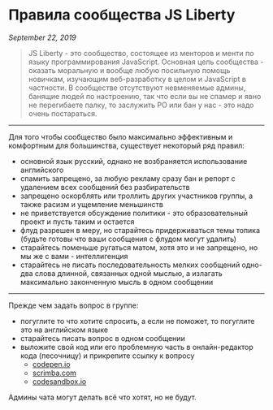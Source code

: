 # Правила сообщества JS Liberty

_September 22, 2019_

> JS Liberty - это сообщество, состоящее из менторов и менти по языку программирования JavaScript. Основная цель сообщества - оказать моральную и вообще любую посильную помощь новичкам, изучающим веб-разработку в целом и JavaScript в частности. В сообществе отсутствуют невменяемые админы, банящие людей по настроению, так что если вы не спамер и явно не перегибаете палку, то заслужить РО или бан у нас - это надо очень постараться.

---

Для того чтобы сообщество было максимально эффективным и комфортным для большинства, существует некоторый ряд правил:

- основной язык русский, однако не возбраняется использование английского
- спамить запрещено, за любую рекламу сразу бан и репорт с удалением всех сообщений без разбирательств
- запрещено оскорблять или троллить других участников группы, а также расизм и ущемление меньшинств
- не приветствуется обсуждение политики - это образовательный проект и пусть таким и остается
- флуд разрешен в меру, но старайтесь придерживаться темы топика (будьте готовы что ваши сообщения с флудом могут удалить)
- старайтесь поменьше ругаться матом, хотя это и не запрещено, но мы же с вами - интеллигенция
- старайтесь не писать последовательность мелких сообщений одно-два слова длинной, связанных одной мыслью, а излагать максимально законченную мысль в одном сообщении

---

Прежде чем задать вопрос в группе:

- погуглите то что хотите спросить, а если не поможет, то погуглите это на английском языке
- старайтесь писать вопрос в одном сообщении
- выложите свой код или его проблемную часть в онлайн-редактор кода (песочницу) и прикрепите ссылку к вопросу
  - [codepen.io](https://codepen.io/pen)
  - [scrimba.com](https://scrimba.com)
  - [codesandbox.io](https://codesandbox.io)

Админы чата могут делать всё что хотят, но не будут.
